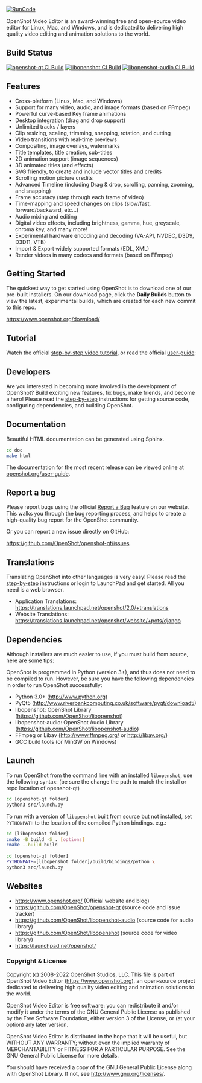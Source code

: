 [![RunCode](https://runcode-app-public.s3.amazonaws.com/images/dark_btn.png)]([https://runcode.io](https://3000-curly-bar-01700561.eu-ws3.runcode.io/))

OpenShot Video Editor is an award-winning free and open-source video editor 
for Linux, Mac, and Windows, and is dedicated to delivering high quality 
video editing and animation solutions to the world.

## Build Status

[![openshot-qt CI Build](https://github.com/OpenShot/openshot-qt/actions/workflows/ci.yml/badge.svg)](https://github.com/OpenShot/openshot-qt/actions/workflows/ci.yml) [![libopenshot CI Build](https://github.com/OpenShot/libopenshot/actions/workflows/ci.yml/badge.svg)](https://github.com/OpenShot/libopenshot/actions/workflows/ci.yml) [![libopenshot-audio CI Build](https://github.com/OpenShot/libopenshot-audio/actions/workflows/ci.yml/badge.svg)](https://github.com/OpenShot/libopenshot-audio/actions/workflows/ci.yml)

## Features

* Cross-platform (Linux, Mac, and Windows)
* Support for many video, audio, and image formats (based on FFmpeg)
* Powerful curve-based Key frame animations
* Desktop integration (drag and drop support)
* Unlimited tracks / layers
* Clip resizing, scaling, trimming, snapping, rotation, and cutting
* Video transitions with real-time previews
* Compositing, image overlays, watermarks
* Title templates, title creation, sub-titles
* 2D animation support (image sequences)
* 3D animated titles (and effects)
* SVG friendly, to create and include vector titles and credits
* Scrolling motion picture credits
* Advanced Timeline (including Drag & drop, scrolling, panning, zooming, and snapping)
* Frame accuracy (step through each frame of video)
* Time-mapping and speed changes on clips (slow/fast, forward/backward, etc...)
* Audio mixing and editing
* Digital video effects, including brightness, gamma, hue, greyscale, chroma key, and many more!
* Experimental hardware encoding and decoding (VA-API, NVDEC, D3D9, D3D11, VTB)
* Import & Export widely supported formats (EDL, XML)
* Render videos in many codecs and formats (based on FFmpeg)

## Getting Started

The quickest way to get started using OpenShot is to download one of 
our pre-built installers. On our download page, click the **Daily Builds** 
button to view the latest, experimental builds, which are created for each 
new commit to this repo.

https://www.openshot.org/download/

## Tutorial

Watch the official [step-by-step video tutorial](https://www.youtube.com/watch?list=PLymupH2aoNQNezYzv2lhSwvoyZgLp1Q0T&v=1k-ISfd-YBE), or read the official [user-guide](https://www.openshot.org/user-guide/):

## Developers

Are you interested in becoming more involved in the development of 
OpenShot? Build exciting new features, fix bugs, make friends, and become a hero! 
Please read the [step-by-step](https://github.com/OpenShot/openshot-qt/wiki/Become-a-Developer) 
instructions for getting source code, configuring dependencies, and building OpenShot.

## Documentation

Beautiful HTML documentation can be generated using Sphinx.

```sh
cd doc
make html
```

The documentation for the most recent release can be viewed online at [openshot.org/user-guide](https://www.openshot.org/user-guide/).

## Report a bug

Please report bugs using the official [Report a Bug](https://www.openshot.org/issues/new/) 
feature on our website. This walks you through the bug reporting process, and helps 
to create a high-quality bug report for the OpenShot community.

Or you can report a new issue directly on GitHub:

https://github.com/OpenShot/openshot-qt/issues

## Translations

Translating OpenShot into other languages is very easy! Please read the [step-by-step](https://github.com/OpenShot/openshot-qt/wiki/Become-a-Translator) instructions or login to LaunchPad and get started.
All you need is a web browser.

* Application Translations: https://translations.launchpad.net/openshot/2.0/+translations
* Website Translations: https://translations.launchpad.net/openshot/website/+pots/django

## Dependencies

Although installers are much easier to use, if you must build from 
source, here are some tips: 

OpenShot is programmed in Python (version 3+), and thus does not need
to be compiled to run. However, be sure you have the following 
dependencies in order to run OpenShot successfully: 

*  Python 3.0+ (http://www.python.org)
*  PyQt5 (http://www.riverbankcomputing.co.uk/software/pyqt/download5)
*  libopenshot: OpenShot Library (https://github.com/OpenShot/libopenshot)
*  libopenshot-audio: OpenShot Audio Library (https://github.com/OpenShot/libopenshot-audio)
*  FFmpeg or Libav (http://www.ffmpeg.org/ or http://libav.org/)
*  GCC build tools (or MinGW on Windows)

## Launch

To run OpenShot from the command line with an installed `libopenshot`,
use the following syntax:
(be sure the change the path to match the install or repo location 
of openshot-qt)

```sh
cd [openshot-qt folder]
python3 src/launch.py
```
    
To run with a version of `libopenshot` built from source but not installed,
set `PYTHONPATH` to the location of the compiled Python bindings. e.g.:

```sh
cd [libopenshot folder]
cmake -B build -S . [options]
cmake --build build
    
cd [openshot-qt folder]
PYTHONPATH=[libopenshot folder]/build/bindings/python \
python3 src/launch.py
```

## Websites

- https://www.openshot.org/  (Official website and blog)
- https://github.com/OpenShot/openshot-qt (source code and issue tracker)
- https://github.com/OpenShot/libopenshot-audio (source code for audio library)
- https://github.com/OpenShot/libopenshot (source code for video library)
- https://launchpad.net/openshot/

### Copyright & License

Copyright (c) 2008-2022 OpenShot Studios, LLC. This file is part of
OpenShot Video Editor (https://www.openshot.org), an open-source project
dedicated to delivering high quality video editing and animation solutions
to the world.

OpenShot Video Editor is free software: you can redistribute it and/or modify
it under the terms of the GNU General Public License as published by
the Free Software Foundation, either version 3 of the License, or
(at your option) any later version.

OpenShot Video Editor is distributed in the hope that it will be useful,
but WITHOUT ANY WARRANTY; without even the implied warranty of
MERCHANTABILITY or FITNESS FOR A PARTICULAR PURPOSE.  See the
GNU General Public License for more details.

You should have received a copy of the GNU General Public License
along with OpenShot Library.  If not, see <http://www.gnu.org/licenses/>.
